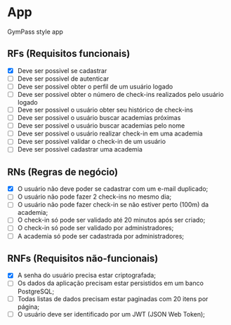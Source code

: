 # App

GymPass style app

## RFs (Requisitos funcionais)

- [x] Deve ser possivel se cadastrar
- [ ] Deve ser possivel de autenticar
- [ ] Deve ser possivel obter o perfil de um usuário logado
- [ ] Deve ser possivel obter o número de check-ins realizados pelo usuário logado
- [ ] Deve ser possivel o usuário obter seu histórico de check-ins
- [ ] Deve ser possivel o usuário buscar academias próximas
- [ ] Deve ser possivel o usuário buscar academias pelo nome
- [ ] Deve ser possivel o usuário realizar check-in em uma academia
- [ ] Deve ser possivel validar o check-in de um usuário
- [ ] Deve ser possivel cadastrar uma academia

## RNs (Regras de negócio)

- [x] O usuário não deve poder se cadastrar com um e-mail duplicado;
- [ ] O usuário não pode fazer 2 check-ins no mesmo dia;
- [ ] O usuário não pode fazer check-in se não estiver perto (100m) da academia;
- [ ] O check-in só pode ser validado até 20 minutos após ser criado;
- [ ] O check-in só pode ser validado por administradores;
- [ ] A academia só pode ser cadastrada por administradores;

## RNFs (Requisitos não-funcionais)

- [x] A senha do usuário precisa estar criptografada;
- [ ] Os dados da aplicação precisam estar persistidos em um banco PostgreSQL;
- [ ] Todas listas de dados precisam estar paginadas com 20 itens por página;
- [ ] O usuário deve ser identificado por um JWT (JSON Web Token);
